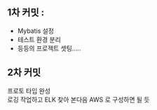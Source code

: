 <h2>1차 커밋 :</h2> 
<ul>
<li>
Mybatis 설정
</li>

<li>
테스트 환경 분리
</li>
<li>등등의 프로젝트 셋팅.....</li>
</ul>

<h2>2차 커밋</h2>
<div>
프로토 타입 완성
</div>
로깅 작업하고 ELK 찾아 본다음 AWS 로 구성하면 될 듯